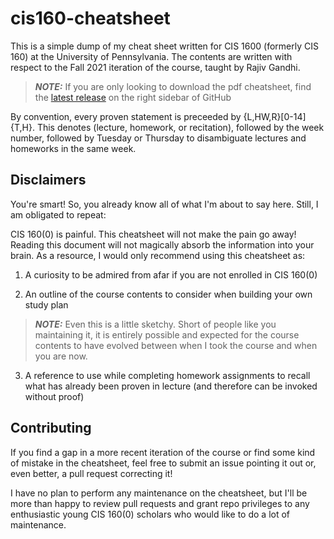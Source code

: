 
# cis160-cheatsheet

This is a simple dump of my cheat sheet written for CIS 1600 (formerly CIS
160) at the University of Pennsylvania. The contents are written with respect
to the Fall 2021 iteration of the course, taught by Rajiv Gandhi.

> **_NOTE:_**  If you are only looking to download the pdf cheatsheet,
> find the [latest release](https://github.com/wyomatthew/cis160-cheatsheet/releases)
> on the right sidebar of GitHub

By convention, every proven statement is preceeded by {L,HW,R}[0-14]{T,H}. This
denotes (lecture, homework, or recitation), followed by the week number, followed
by Tuesday or Thursday to disambiguate lectures and homeworks in the same week.

## Disclaimers

You're smart! So, you already know all of what I'm about to say here. Still,
I am obligated to repeat:

CIS 160(0) is painful. This cheatsheet will not make the pain go away!
Reading this document will not magically absorb the information into your
brain. As a resource, I would only recommend using this cheatsheet as:

1. A curiosity to be admired from afar if you are not enrolled in CIS 160(0)

2. An outline of the course contents to consider when building your own
   study plan

> **_NOTE:_** Even this is a little sketchy. Short of people like you
> maintaining it, it is entirely possible and expected for the course
> contents to have evolved between when I took the course and when
> you are now.

3. A reference to use while completing homework assignments
   to recall what has already been proven in lecture (and therefore
   can be invoked without proof)

## Contributing

If you find a gap in a more recent iteration of the course or find
some kind of mistake in the cheatsheet, feel free to submit an
issue pointing it out or, even better, a pull request correcting it!

I have no plan to perform any maintenance on the cheatsheet, but
I'll be more than happy to review pull requests and grant repo
privileges to any enthusiastic young CIS 160(0) scholars who would
like to do a lot of maintenance.
